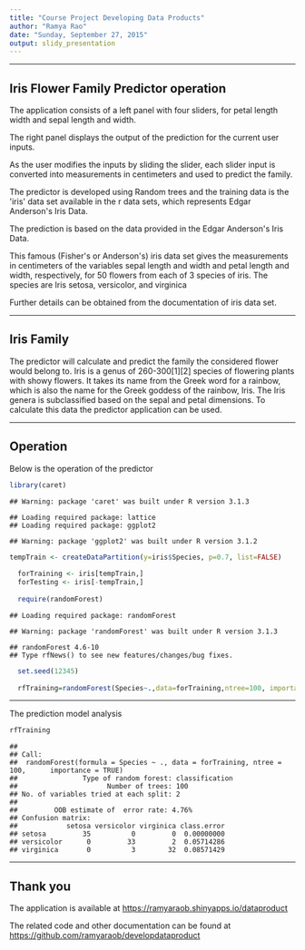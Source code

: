 ```yaml
---
title: "Course Project Developing Data Products"
author: "Ramya Rao"
date: "Sunday, September 27, 2015"
output: slidy_presentation
---
```


---

## Iris Flower Family Predictor operation

The application consists of a left panel with four sliders, for petal length width and sepal length and width. 

The right panel displays the output of the prediction for the current user inputs.

As the user modifies the inputs by sliding the slider, each slider input is converted into measurements in centimeters and used to predict the family.

The predictor is developed using Random trees and the training data is the 'iris' data set available in the r data sets, which represents Edgar Anderson's Iris Data.

The prediction is based on the data provided in the Edgar Anderson's Iris Data.

This famous (Fisher's or Anderson's) iris data set gives the measurements in centimeters of the variables sepal length and width and petal length and width, respectively, for 50 flowers from each of 3 species of iris. The species are Iris setosa, versicolor, and virginica

Further details can be obtained from the documentation of iris data set.


---
## Iris Family

The predictor will calculate and predict the family the considered flower would belong to.
Iris is a genus of 260-300[1][2] species of flowering plants with showy flowers. It takes its name from the Greek word for a rainbow, which is also the name for the Greek goddess of the rainbow, Iris.
The Iris genera is subclassified based on the sepal and petal dimensions. To calculate this data the predictor application can be used.

---

## Operation
Below is the operation of the predictor

```r
library(caret)
```

```
## Warning: package 'caret' was built under R version 3.1.3
```

```
## Loading required package: lattice
## Loading required package: ggplot2
```

```
## Warning: package 'ggplot2' was built under R version 3.1.2
```

```r
tempTrain <- createDataPartition(y=iris$Species, p=0.7, list=FALSE)
  
  forTraining <- iris[tempTrain,] 
  forTesting <- iris[-tempTrain,]
  
  require(randomForest)
```

```
## Loading required package: randomForest
```

```
## Warning: package 'randomForest' was built under R version 3.1.3
```

```
## randomForest 4.6-10
## Type rfNews() to see new features/changes/bug fixes.
```

```r
  set.seed(12345)
  
  rfTraining=randomForest(Species~.,data=forTraining,ntree=100, importance=TRUE)
```

---
The prediction model analysis


```r
rfTraining
```

```
## 
## Call:
##  randomForest(formula = Species ~ ., data = forTraining, ntree = 100,      importance = TRUE) 
##                Type of random forest: classification
##                      Number of trees: 100
## No. of variables tried at each split: 2
## 
##         OOB estimate of  error rate: 4.76%
## Confusion matrix:
##            setosa versicolor virginica class.error
## setosa         35          0         0  0.00000000
## versicolor      0         33         2  0.05714286
## virginica       0          3        32  0.08571429
```

---

## Thank you

The application is available at https://ramyaraob.shinyapps.io/dataproduct

The related code and other documentation can be found at https://github.com/ramyaraob/developdataproduct

